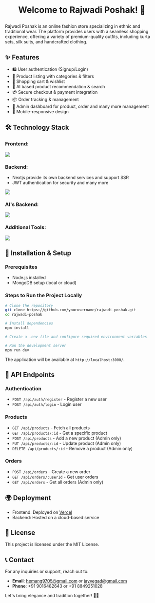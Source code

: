 # <p align="center">Welcome to Rajwadi Poshak! 👗</p>

Rajwadi Poshak is an online fashion store specializing in ethnic and traditional wear. The platform provides users with a seamless shopping experience, offering a variety of premium-quality outfits, including kurta sets, silk suits, and handcrafted clothing.

## ✨ Features
- 🛍️ User authentication (Signup/Login)
- 👗 Product listing with categories & filters
- 🛒 Shopping cart & wishlist
- 📱 AI based product recommendation & search
- 💳 Secure checkout & payment integration
- 📦 Order tracking & management
- 🏢 Admin dashboard for product, order and many more management
- 📱 Mobile-responsive design

## 🛠 Technology Stack

### Frontend:
<img src="https://skillicons.dev/icons?i=nextjs,ts,tailwind"/>

### Backend:
- Nextjs provide its own backend services and support SSR
- JWT authentication for security and many more
<img src="https://skillicons.dev/icons?i=nextjs,mongodb"/>

### AI's Backend:
<img src="https://skillicons.dev/icons?i=python,flask"/>

### Additional Tools:
<img src="https://skillicons.dev/icons?i=vercel"/>

## 🚀 Installation & Setup

### Prerequisites
- Node.js installed
- MongoDB setup (local or cloud)

### Steps to Run the Project Locally
```bash
# Clone the repository
git clone https://github.com/yourusername/rajwadi-poshak.git
cd rajwadi-poshak

# Install dependencies
npm install

# Create a .env file and configure required environment variables

# Run the development server
npm run dev
```
The application will be available at `http://localhost:3000/`.

## 📡 API Endpoints
### Authentication
- `POST /api/auth/register` - Register a new user
- `POST /api/auth/login` - Login user

### Products
- `GET /api/products` - Fetch all products
- `GET /api/products/:id` - Get a specific product
- `POST /api/products` - Add a new product (Admin only)
- `PUT /api/products/:id` - Update product (Admin only)
- `DELETE /api/products/:id` - Remove a product (Admin only)

### Orders
- `POST /api/orders` - Create a new order
- `GET /api/orders/:userId` - Get user orders
- `GET /api/orders` - Get all orders (Admin only)

## 🌍 Deployment
- Frontend: Deployed on [Vercel](https://rajwadiposhak.vercel.app/)
- Backend: Hosted on a cloud-based service

## 📜 License
This project is licensed under the MIT License.

## 📞 Contact
For any inquiries or support, reach out to:
- **Email**: hemang9705@gmail.com or jayvegad@gmail.com
- **Phone**: +91 9016482643 or +91 8849251028

Let's bring elegance and tradition together! 👗✨
